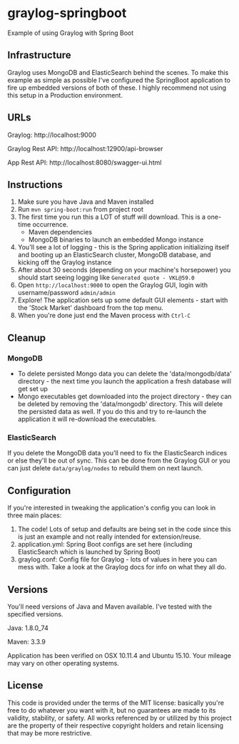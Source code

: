 # graylog-springboot
Example of using Graylog with Spring Boot

## Infrastructure
Graylog uses MongoDB and ElasticSearch behind the scenes. To make this example as simple as possible I've configured the SpringBoot application to fire up embedded versions of both of these. I highly recommend not using this setup in a Production environment.

## URLs
Graylog: http://localhost:9000

Graylog Rest API: http://localhost:12900/api-browser

App Rest API: http://localhost:8080/swagger-ui.html

## Instructions
1. Make sure you have Java and Maven installed
2. Run `mvn spring-boot:run` from project root
3. The first time you run this a LOT of stuff will download. This is a one-time occurrence.
    - Maven dependencies
    - MongoDB binaries to launch an embedded Mongo instance
4. You'll see a lot of logging - this is the Spring application initializing itself and booting up an ElasticSearch cluster, MongoDB database, and kicking off the Graylog instance
5. After about 30 seconds (depending on your machine's horsepower) you should start seeing logging like `Generated quote - VKL@59.0`
6. Open `http://localhost:9000` to open the Graylog GUI, login with username/password `admin/admin`
7. Explore! The application sets up some default GUI elements - start with the 'Stock Market' dashboard from the top menu.
8. When you're done just end the Maven process with `Ctrl-C`

## Cleanup
### MongoDB
- To delete persisted Mongo data you can delete the 'data/mongodb/data' directory - the next time you launch the application a fresh database will get set up
- Mongo executables get downloaded into the project directory - they can be deleted by removing the 'data/mongodb' directory. This will delete the persisted data as well. If you do this and try to re-launch the application it will re-download the executables.

### ElasticSearch
If you delete the MongoDB data you'll need to fix the ElasticSearch indices or else they'll be out of sync. This can be done from the Graylog GUI or you can just delete `data/graylog/nodes` to rebuild them on next launch.

## Configuration
If you're interested in tweaking the application's config you can look in three main places:

1. The code! Lots of setup and defaults are being set in the code since this is just an example and not really intended for extension/reuse.
2. application.yml: Spring Boot configs are set here (including ElasticSearch which is launched by Spring Boot)
3. graylog.conf: Config file for Graylog - lots of values in here you can mess with. Take a look at the Graylog docs for info on what they all do.

## Versions
You'll need versions of Java and Maven available. I've tested with the specified versions.

Java: 1.8.0_74

Maven: 3.3.9

Application has been verified on OSX 10.11.4 and Ubuntu 15.10. Your mileage may vary on other operating systems.

## License
This code is provided under the terms of the MIT license: basically you're free to do whatever you want with it, but no guarantees are made to its validity, stability, or safety. All works referenced by or utilized by this project are the property of their respective copyright holders and retain licensing that may be more restrictive.